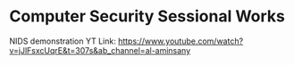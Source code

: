 # Computer Security Sessional Works

NIDS demonstration YT Link: https://www.youtube.com/watch?v=jJlFsxcUqrE&t=307s&ab_channel=al-aminsany
